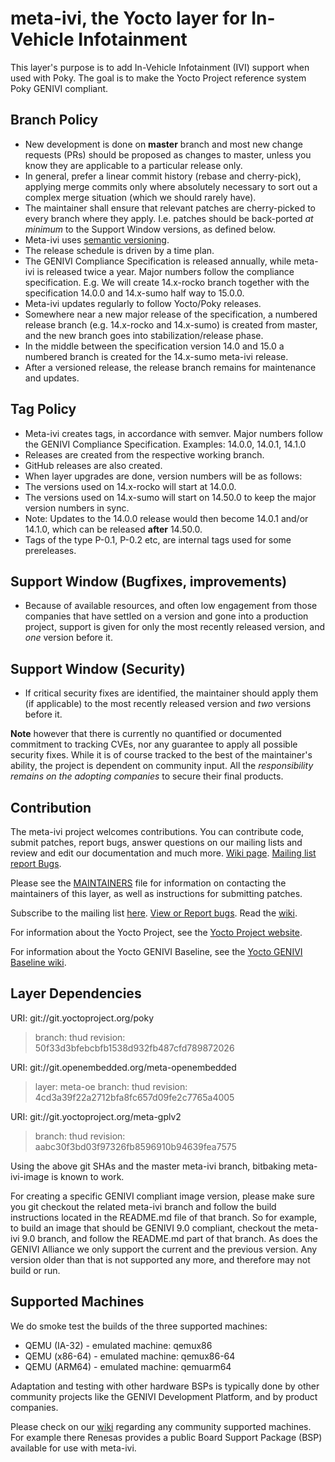 meta-ivi, the Yocto layer for In-Vehicle Infotainment
=====================================================

This layer's purpose is to add In-Vehicle Infotainment (IVI) support when
used with Poky.  The goal is to make the Yocto Project reference system
Poky GENIVI compliant.

Branch Policy
-------------

- New development is done on **master** branch and most new change requests
  (PRs) should be proposed as changes to master, unless you know they are
  applicable to a particular release only.
- In general, prefer a linear commit history (rebase and cherry-pick),
  applying merge commits only where absolutely necessary to sort out a
  complex merge situation (which we should rarely have).
- The maintainer shall ensure that relevant patches are cherry-picked to
  every branch where they apply. I.e. patches should be back-ported *at
  minimum* to the Support Window versions, as defined below.
- Meta-ivi uses [semantic versioning](http://semver.org/). 
- The release schedule is driven by a time plan.
- The GENIVI Compliance Specification is released annually, while meta-ivi is
  released twice a year. Major numbers follow the compliance specification.
  E.g. We will create 14.x-rocko branch together with the specification
  14.0.0 and 14.x-sumo half way to 15.0.0.
- Meta-ivi updates regularly to follow Yocto/Poky releases.
- Somewhere near a new major release of the specification, a numbered
  release branch (e.g. 14.x-rocko and 14.x-sumo) is created from master, and
  the new branch goes into stabilization/release phase.
- In the middle between the specification version 14.0 and 15.0 a numbered
  branch is created for the 14.x-sumo meta-ivi release.
- After a versioned release, the release branch remains for maintenance and
  updates.

Tag Policy
----------
- Meta-ivi creates tags, in accordance with semver. Major numbers follow
  the GENIVI Compliance Specification. Examples: 14.0.0, 14.0.1, 14.1.0
- Releases are created from the respective working branch.
- GitHub releases are also created.
- When layer upgrades are done, version numbers will be as follows:
- The versions used on 14.x-rocko will start at 14.0.0.
- The versions used on 14.x-sumo will start on 14.50.0 to keep the major version
  numbers in sync.
- Note: Updates to the 14.0.0 release would then become 14.0.1 and/or 14.1.0,
  which can be released __after__ 14.50.0.
- Tags of the type P-0.1, P-0.2 etc, are internal tags used for some
  prereleases.

Support Window (Bugfixes, improvements)
---------------------------------------

- Because of available resources, and often low engagement from those companies
that have settled on a version and gone into a production project, support
is given for only the most recently released version, and *one* version
before it.

Support Window (Security)
-------------------------

- If critical security fixes are identified, the maintainer should apply
them (if applicable) to the most recently released version and *two*
versions before it.

**Note** however that there is currently no quantified or documented
commitment to tracking CVEs, nor any guarantee to apply all possible
security fixes.  While it is of course tracked to the best of the
maintainer's ability, the project is dependent on community input.  All the
_responsibility remains on the adopting companies_ to secure their final
products.

Contribution
-------------

The meta-ivi project welcomes contributions. You can contribute code,
submit patches, report bugs, answer questions on our mailing lists and
review and edit our documentation and much more.
[Wiki page](https://at.projects.genivi.org/wiki/display/PROJ/meta-ivi).
[Mailing list](https://lists.genivi.org/mailman/listinfo/genivi-meta-ivi_lists.genivi.org)
[report Bugs](https://at.projects.genivi.org/jira/projects/BASE/).

Please see the
[MAINTAINERS](https://github.com/GENIVI/meta-ivi/blob/master/MAINTAINERS)
file for information on contacting the maintainers
of this layer, as well as instructions for submitting patches.

Subscribe to the mailing list
    [here](https://lists.genivi.org/mailman/listinfo/genivi-meta-ivi).
[View or Report bugs](https://at.projects.genivi.org/jira/secure/RapidBoard.jspa?rapidView=10&projectKey=BASE).
Read the [wiki](https://at.projects.genivi.org/wiki/display/PROJ/meta-ivi).

For information about the Yocto Project, see the
[Yocto Project website](https://www.yoctoproject.org).

For information about the Yocto GENIVI Baseline, see the
[Yocto GENIVI Baseline wiki](https://at.projects.genivi.org/wiki/display/PROJ/GENIVI+Baselines).

Layer Dependencies
------------------

URI: git://git.yoctoproject.org/poky
> branch:   thud
> revision: 50f33d3bfebcbfb1538d932fb487cfd789872026

URI: git://git.openembedded.org/meta-openembedded
> layer:    meta-oe
> branch:   thud
> revision: 4cd3a39f22a2712bfa8fc657d09fe2c7765a4005

URI: git://git.yoctoproject.org/meta-gplv2
> branch:   thud
> revision: aabc30f3bd03f97326fb8596910b94639fea7575

Using the above git SHAs and the master meta-ivi branch,
 bitbaking meta-ivi-image is known to work.

For creating a specific GENIVI compliant image version, please make sure you
git checkout the related meta-ivi branch and follow the build instructions
located in the README.md file of that branch.  So for example, to build
an image that should be GENIVI 9.0 compliant, checkout the meta-ivi 9.0 branch,
and follow the README.md part of that branch.  As does the GENIVI Alliance
we only support the current and the previous version.  Any version older
than that is not supported any more, and therefore may not build or run.

Supported Machines
------------------

We do smoke test the builds of the three supported machines:

* QEMU (IA-32) - emulated machine: qemux86
* QEMU (x86-64) - emulated machine: qemux86-64
* QEMU (ARM64) - emulated machine: qemuarm64

Adaptation and testing with other hardware BSPs is typically done by other
community projects like the GENIVI Development Platform, and by product
companies.

Please check on our [wiki](https://at.projects.genivi.org/wiki/display/PROJ/meta-ivi)
regarding any community supported machines.
For example there Renesas provides a public Board Support Package (BSP)
available for use with meta-ivi.

